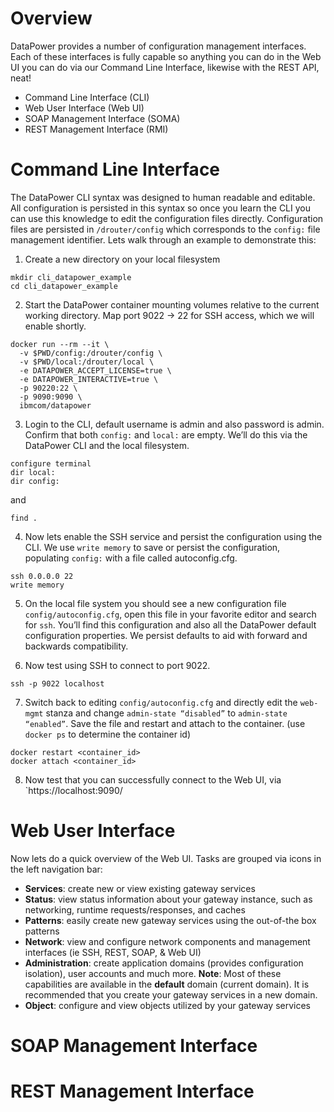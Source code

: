 # Overview

DataPower provides a number of configuration management interfaces. Each of these interfaces is fully capable so anything you can do in the Web UI you can do via our Command Line Interface, likewise with the REST API, neat!

 * Command Line Interface (CLI)
 * Web User Interface (Web UI)
 * SOAP Management Interface (SOMA)
 * REST Management Interface (RMI)

# Command Line Interface 

The DataPower CLI syntax was designed to human readable and editable. All configuration is persisted in this syntax so once you learn the CLI you can use this knowledge to edit the configuration files directly. Configuration files are persisted in `/drouter/config` which corresponds to the `config:` file management identifier. Lets walk through an example to demonstrate this:  

1. Create a new directory on your local filesystem
```
mkdir cli_datapower_example
cd cli_datapower_example
```
2. Start the DataPower container mounting volumes relative to the current working directory. Map port 9022 -> 22 for SSH access, which we will enable shortly.

```
docker run --rm --it \
  -v $PWD/config:/drouter/config \
  -v $PWD/local:/drouter/local \
  -e DATAPOWER_ACCEPT_LICENSE=true \
  -e DATAPOWER_INTERACTIVE=true \
  -p 90220:22 \
  -p 9090:9090 \
  ibmcom/datapower
```

3. Login to the CLI, default username is admin and also password is admin. Confirm that both `config:` and `local:` are empty. We’ll do this via the DataPower CLI and the local filesystem.

```
configure terminal
dir local:
dir config:

```
and
```
find .
```

4. Now lets enable the SSH service and persist the configuration using the CLI. We use `write memory` to save or persist the configuration, populating `config:` with a file called autoconfig.cfg. 

```
ssh 0.0.0.0 22
write memory
```

5. On the local file system you should see a new configuration file `config/autoconfig.cfg`, open this file in your favorite editor and search for `ssh`. You’ll find this configuration and also all the DataPower default configuration properties. We persist defaults to aid with forward and backwards compatibility.

6. Now test using SSH to connect to port 9022. 

```
ssh -p 9022 localhost
```

7. Switch back to editing `config/autoconfig.cfg` and directly edit the `web-mgmt` stanza and change `admin-state “disabled”` to `admin-state “enabled”`. Save the file and restart and attach to the container. (use `docker ps` to determine the container id)

```
docker restart <container_id>
docker attach <container_id>
```

8. Now test that you can successfully connect to the Web UI, via `https://localhost:9090/

# Web User Interface

Now lets do a quick overview of the Web UI. Tasks are grouped via icons in the left navigation bar:

 * __Services__: create new or view existing gateway services
 * __Status__: view status information about your gateway instance, such as networking, runtime requests/responses, and caches
 * __Patterns__: easily create new gateway services using the out-of-the box patterns
 * __Network__: view and configure network components and management interfaces (ie SSH, REST, SOAP, & Web UI)
 * __Administration__: create application domains (provides configuration isolation), user accounts and much more.
   __Note__: Most of these capabilities are available in the __default__ domain (current domain). It is recommended that you create your gateway services in a new domain.
 * __Object__: configure and view objects utilized by your gateway services



# SOAP Management Interface

# REST Management Interface

